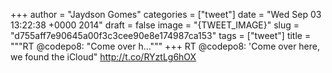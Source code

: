 
+++
author = "Jaydson Gomes"
categories = ["tweet"]
date = "Wed Sep 03 13:22:38 +0000 2014"
draft = false
image = "{TWEET_IMAGE}"
slug = "d755aff7e90645a00f3c3cee90e8e174987ca153"
tags = ["tweet"]
title = """RT @codepo8: "Come over h..."""
+++
RT @codepo8: 'Come over here, we found the iCloud" http://t.co/RYztLg6hOX
